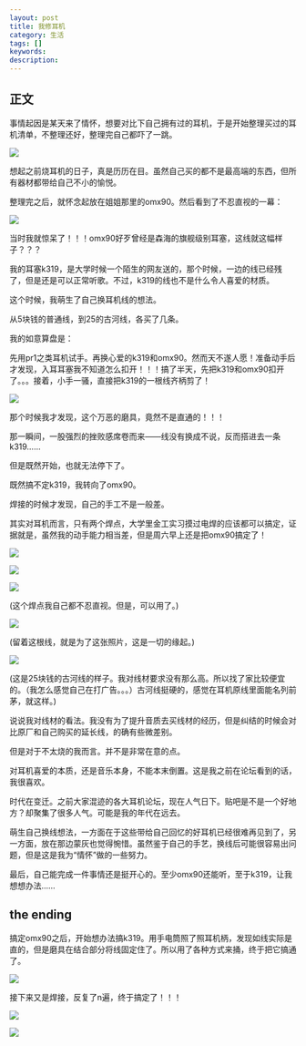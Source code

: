 ```yaml
---
layout: post                                   
title: 我修耳机
category: 生活                            
tags: []
keywords: 
description: 
---
```


## 正文

事情起因是某天来了情怀，想要对比下自己拥有过的耳机，于是开始整理买过的耳机清单，不整理还好，整理完自己都吓了一跳。

![](http://going1000sblog-image.stor.sinaapp.com/erji1.jpg)

想起之前烧耳机的日子，真是历历在目。虽然自己买的都不是最高端的东西，但所有器材都带给自己不小的愉悦。

整理完之后，就怀念起放在姐姐那里的omx90。然后看到了不忍直视的一幕：

![](http://going1000sblog-image.stor.sinaapp.com/erji2.jpg)

当时我就惊呆了！！！omx90好歹曾经是森海的旗舰级别耳塞，这线就这幅样子？？？

我的耳塞k319，是大学时候一个陌生的网友送的，那个时候，一边的线已经残了，但是还是可以正常听歌。不过，k319的线也不是什么令人喜爱的材质。

这个时候，我萌生了自己换耳机线的想法。

从5块钱的普通线，到25的古河线，各买了几条。

我的如意算盘是：

先用pr1之类耳机试手。再换心爱的k319和omx90。然而天不遂人愿！准备动手后才发现，入耳耳塞我不知道怎么扣开！！！搞了半天，先把k319和omx90扣开了。。。接着，小手一骚，直接把k319的一根线齐柄剪了！

![](http://going1000sblog-image.stor.sinaapp.com/erji3.jpg)

那个时候我才发现，这个万恶的磨具，竟然不是直通的！！！

那一瞬间，一股强烈的挫败感席卷而来——线没有换成不说，反而搭进去一条k319……

但是既然开始，也就无法停下了。

既然搞不定k319，我转向了omx90。

焊接的时候才发现，自己的手工不是一般差。

其实对耳机而言，只有两个焊点，大学里金工实习摸过电焊的应该都可以搞定，证据就是，虽然我的动手能力相当差，但是周六早上还是把omx90搞定了！

![](http://going1000sblog-image.stor.sinaapp.com/erji4.jpg)

![](http://going1000sblog-image.stor.sinaapp.com/erji5.jpg)

![](http://going1000sblog-image.stor.sinaapp.com/erji6.jpg)

(这个焊点我自己都不忍直视。但是，可以用了。)

![](http://going1000sblog-image.stor.sinaapp.com/erji7.jpg)

(留着这根线，就是为了这张照片，这是一切的缘起。)

![](http://going1000sblog-image.stor.sinaapp.com/erji8.jpg)

(这是25块钱的古河线的样子。我对线材要求没有那么高。所以找了家比较便宜的。（我怎么感觉自己在打广告。。。）古河线挺硬的，感觉在耳机原线里面能名列前茅，就这样。)

说说我对线材的看法。我没有为了提升音质去买线材的经历，但是纠结的时候会对比原厂和自己购买的延长线，的确有些微差别。

但是对于不太烧的我而言。并不是非常在意的点。

对耳机喜爱的本质，还是音乐本身，不能本末倒置。这是我之前在论坛看到的话，我很喜欢。

时代在变迁。之前大家混迹的各大耳机论坛，现在人气日下。贴吧是不是一个好地方？却聚集了很多人气。可能是我的年代在远去。

萌生自己换线想法，一方面在于这些带给自己回忆的好耳机已经很难再见到了，另一方面，放在那边蒙灰也觉得惋惜。虽然鉴于自己的手艺，换线后可能很容易出问题，但是这是我为“情怀”做的一些努力。

最后，自己能完成一件事情还是挺开心的。至少omx90还能听，至于k319，让我想想办法……

## the ending

搞定omx90之后，开始想办法搞k319。用手电筒照了照耳机柄，发现如线实际是直的，但是磨具在结合部分将线固定住了。所以用了各种方式来捅，终于把它搞通了。

![](http://going1000sblog-image.stor.sinaapp.com/erji11.jpg)

接下来又是焊接，反复了n遍，终于搞定了！！！

![](http://going1000sblog-image.stor.sinaapp.com/erji12.jpg)

![](http://going1000sblog-image.stor.sinaapp.com/erji14.jpg)

